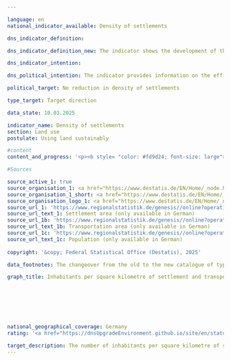 ```yaml
---

language: en        
national_indicator_available: Density of settlements        

dns_indicator_definition:         

dns_indicator_definition_new: The indicator shows the development of the population per square kilometre of settlement and transport area compared to the base year 2000.        

dns_indicator_intention:         

dns_political_intention: The indicator provides information on the efficiency of settlement land utilisation. It is intended to reflect the effects of land-saving measures in new construction and internal development, such as the reduction of residential and commercial vacancies, redensification and increasing building density.        

political_target: No reduction in density of settlements        

type_target: Target direction        

data_state: 10.03.2025        

indicator_name: Density of settlements        
section: Land use        
postulate: Using land sustainably        

#content         
content_and_progress: '<p><b style= "color: #fd9d24; font-size: large">11.1.c Density of settlements</b><br><br>Settlement density describes the ratio of the number of inhabitants to the settlement and transport area ( SuV ). It thus differs from population density, which refers to the entire area of the federal territory.<br><br>In addition to residential areas, settlement areas also include areas with special functions such as hospitals, schools, industrial and commercial areas, mixed-use areas, and sports, leisure, and recreational areas. Both changes in population and the expansion of urban areas influence settlement density.<br><br>Settlement density varies significantly between "rural" and "non-rural" areas. The classification is based on the Thünen Institute"s classification system, which classifies districts and independent cities based on criteria such as settlement density, the proportion of agricultural and forestry land, and accessibility to larger centers.<br><br>Since the definition of "rural" takes into account, among other things, settlement density itself, it should be noted that differences in the indicator between rural and non-rural areas are partly due to the classification itself. For example, an increase in settlement density in a rural area may lead to its future classification as non-rural.<br><br>Between 2000&nbsp;and 2011, settlement density declined in both area types&nbsp;–&nbsp;by 12% in rural areas and by 5% in non-rural areas. Since 2011, the indicator value for Germany as a whole has remained relatively constant at around 1,670&nbsp;inhabitants per square kilometer of urban area (SUV) , which corresponds to approximately 90% of the 2000&nbsp;value. In non-rural areas, settlement density has been rising again since 2011&nbsp;and, at 3,384&nbsp;inhabitants per square kilometer of urban area (SUV) , reached almost the 2000&nbsp;level in 2023.<br><br>A comparison of the development of SUVs and population numbers reveals different trends for both influencing factors: While settlement and traffic areas have increased continuously since 2000, population numbers initially declined between 2000&nbsp;and 2011, resulting in a decline in settlement density. Since 2011, population numbers have been rising again, so the indicator has remained largely constant since then.<br><br>The share of SUVs in the total area is significantly lower in rural areas (12.3%) than in non-rural areas (36.8%)&nbsp;–&nbsp;both for 2023). The area increase of SUVs affects both types of areas, but was significantly higher in rural areas at 17.4% (2023&nbsp;compared to 2000) than in non-rural areas at 9.3%. At the same time, population growth has been significantly weaker in rural areas since 2011, resulting in a slight decline in settlement density there.<br><br>According to the Thünen Institute"s definition, in 2023, around 43% of the population lived in non-rural areas and 57% in rural areas. At the same time, around 80% of the settlement and transport areas were located in rural areas.<br><br>to increase the number of inhabitants per square kilometer of SUV . However, due to stagnating development in recent years, this goal has not been achieved, or only to a limited extent.<br><br>The data basis for this indicator is the population statistics and the area survey according to the type of actual use (official area statistics) of the Federal Statistical Office. The states are harmonizing their land registers, which has led to reclassifications of land in recent years&nbsp;–&nbsp;even without actual changes in use. A changeover took place in 2016. to a new land use catalog, which impacted the official land use statistics and made comparability with previous years more difficult. To enable meaningful comparisons over time, the data were recalculated based on the 2011&nbsp;census and the 2016&nbsp;land use survey.<br><br>The indicator has cross-references to indicator 11.1.a “ Increase in settlement and transport area ”.</p>'                

#Sources        

source_active_1: true
source_organisation_1: <a href="https://www.destatis.de/EN/Home/_node.html" target="_blank">Federal Statistical Office</a>
source_organisation_1_short: <a href="https://www.destatis.de/EN/Home/_node.html" target="_blank">Federal Statistical Office</a>
source_organisation_logo_1: <a href="https://www.destatis.de/EN/Home/_node.html" target="_blank"><img src="https://dnsTestEnvironment.github.io/dns-indicators/public/OrgImgEn/destatis.png" alt="Federal Statistical Office" title=" Click here to visit the homepage of the organizationFederal Statistical Office" style="height:60px; width:148px; border:transparent"/></a>
source_url_1: 'https://www.regionalstatistik.de/genesis//online?operation=table&code=33111-02-01-4&bypass=true&levelindex=1&levelid=1713517838976#abreadcrumb'
source_url_text_1: Settlement area (only available in German)
source_url_1b: 'https://www.regionalstatistik.de/genesis//online?operation=table&code=33111-03-01-4&bypass=true&levelindex=1&levelid=1713517838976#abreadcrumb'
source_url_text_1b: Transportation area (only available in German)
source_url_1c: 'https://www.regionalstatistik.de/genesis//online?operation=table&code=12411-01-01-4&bypass=true&levelindex=1&levelid=1713517974290#abreadcrumb'
source_url_text_1c: Population (only available in German)
        
copyright: '&copy; Federal Statistical Office (Destatis), 2025'        

data_footnotes: The changeover from the old to the new catalogue of types of use was completed in 2016. Due to the effects on the official area statistics, the 2016&nbsp;result is only comparable with previous years to a limited extent. To ensure comparability between the years, the respective values were calculated back from the 2011&nbsp;census and the change in the area survey in 2016.<br>• The data is based on a special evaluation and is not publicly available.        

graph_title: Inhabitants per square kilometre of settlement and transport area        

        

        

                

national_geographical_coverage: Germany        
rating: '<a href="https://dnsUpgradeEnvironment.github.io/site/en/status"><img src="https://sdg-indikatoren.de/public/Wettersymbole/Leicht bewölkt.png" title="In 2023 the average development aimed in the right direction, but in the previous year there had been a development in the wrong direction or no change at all." alt="Weathersymbol: Clouded sun"/></a>'        

target_description: The number of inhabitants per square kilometre of settlement and transport area should increase.<br><br><br>As the value of indicator 11.1.c has remained constant in 2023&nbsp;and on average over the last six years, the indicator for 2023&nbsp;is rated as "slightly cloudy".        
---
```


